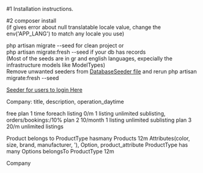#1 Installation instructions.  

#2
composer install  
(if gives error about null translatable locale value, change the env('APP_LANG') to match any locale you use)  

php artisan migrate --seed  for clean project or  
php artisan migrate:fresh --seed if your db has records  
(Most of the seeds are in gr and english languages, expecially the infrastructure models like ModelTypes)  
Remove unwanted seeders from [DatabaseSeeder file](/database/seeders/DatabaseSeeder.php) and rerun php artisan migrate:fresh --seed  

[Seeder for users to login Here](/database/seeders/UsersTableSeeder.php)

Company:
title, description,
operation_daytime

free plan 1 time foreach listing 0/m 1 listing unlimited sublisting, orders/bookings:/10%
plan 2 10/month 1 listing unlimited sublisting
plan 3 20/m unlimited listings

Product belongs to ProductType hasmany Products 12m
Attributes(color, size, brand, manufacturer, '), Option, product_attribute
ProductType has many Options belongsTo ProductType 12m

Company



